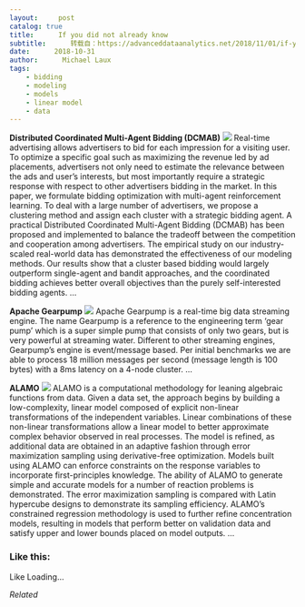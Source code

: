 ```yaml
---
layout:     post
catalog: true
title:      If you did not already know
subtitle:      转载自：https://advanceddataanalytics.net/2018/11/01/if-you-did-not-already-know-530/
date:      2018-10-31
author:      Michael Laux
tags:
    - bidding
    - modeling
    - models
    - linear model
    - data
---
```


**Distributed Coordinated Multi-Agent Bidding (DCMAB)** ![](https://aboutdataanalytics.files.wordpress.com/2015/01/google.png?w=529)
Real-time advertising allows advertisers to bid for each impression for a visiting user. To optimize a specific goal such as maximizing the revenue led by ad placements, advertisers not only need to estimate the relevance between the ads and user’s interests, but most importantly require a strategic response with respect to other advertisers bidding in the market. In this paper, we formulate bidding optimization with multi-agent reinforcement learning. To deal with a large number of advertisers, we propose a clustering method and assign each cluster with a strategic bidding agent. A practical Distributed Coordinated Multi-Agent Bidding (DCMAB) has been proposed and implemented to balance the tradeoff between the competition and cooperation among advertisers. The empirical study on our industry-scaled real-world data has demonstrated the effectiveness of our modeling methods. Our results show that a cluster based bidding would largely outperform single-agent and bandit approaches, and the coordinated bidding achieves better overall objectives than the purely self-interested bidding agents. … 

**Apache Gearpump** ![](https://aboutdataanalytics.files.wordpress.com/2015/01/google.png?w=529)
Apache Gearpump is a real-time big data streaming engine. The name Gearpump is a reference to the engineering term ‘gear pump’ which is a super simple pump that consists of only two gears, but is very powerful at streaming water. Different to other streaming engines, Gearpump’s engine is event/message based. Per initial benchmarks we are able to process 18 million messages per second (message length is 100 bytes) with a 8ms latency on a 4-node cluster. … 

**ALAMO** ![](https://aboutdataanalytics.files.wordpress.com/2015/01/google.png?w=529)
ALAMO is a computational methodology for leaning algebraic functions from data. Given a data set, the approach begins by building a low-complexity, linear model composed of explicit non-linear transformations of the independent variables. Linear combinations of these non-linear transformations allow a linear model to better approximate complex behavior observed in real processes. The model is refined, as additional data are obtained in an adaptive fashion through error maximization sampling using derivative-free optimization. Models built using ALAMO can enforce constraints on the response variables to incorporate first-principles knowledge. The ability of ALAMO to generate simple and accurate models for a number of reaction problems is demonstrated. The error maximization sampling is compared with Latin hypercube designs to demonstrate its sampling efficiency. ALAMO’s constrained regression methodology is used to further refine concentration models, resulting in models that perform better on validation data and satisfy upper and lower bounds placed on model outputs. … 





### Like this:

Like Loading...


*Related*

